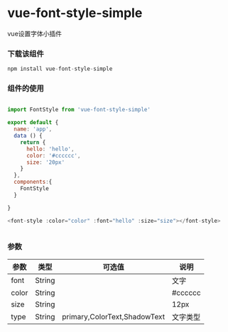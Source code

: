 # vue-font-style-simple
vue设置字体小插件

### 下载该组件 
```javascript
npm install vue-font-style-simple
```

### 组件的使用
```javascript

import FontStyle from 'vue-font-style-simple'

export default {
  name: 'app',
  data () {
    return {
      hello: 'hello',
      color: '#cccccc',
      size: '20px'
    }
  },
  components:{
    FontStyle
  }

}

<font-style :color="color" :font="hello" :size="size"></font-style>
 
```

### 参数
参数 | 类型 | 可选值 | 说明
---|---|---|---
font | String | | 文字
color | String | | #cccccc
size | String | | 12px
type| String | primary,ColorText,ShadowText | 文字类型




